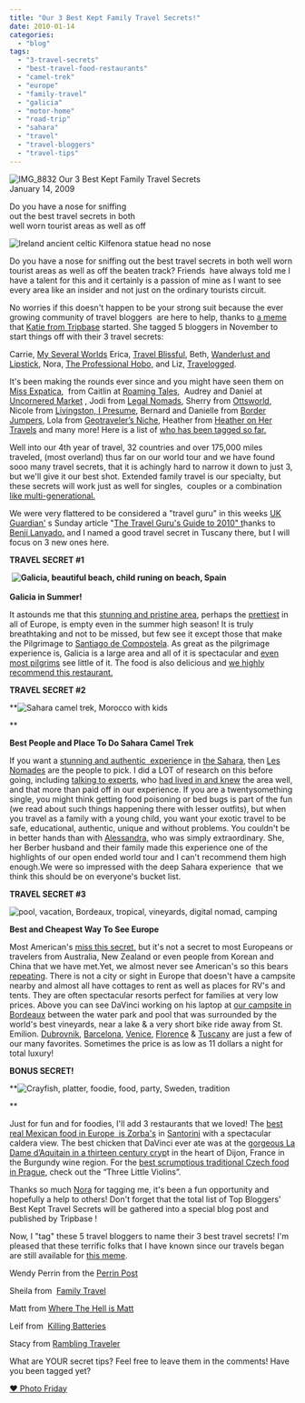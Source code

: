 ```yaml
---
title: "Our 3 Best Kept Family Travel Secrets!"
date: 2010-01-14
categories: 
  - "blog"
tags: 
  - "3-travel-secrets"
  - "best-travel-food-restaurants"
  - "camel-trek"
  - "europe"
  - "family-travel"
  - "galicia"
  - "motor-home"
  - "road-trip"
  - "sahara"
  - "travel"
  - "travel-bloggers"
  - "travel-tips"
---
```


 ![IMG_8832](https://pub-ac94b3f306b24c0dba4238943c97f2e1.r2.dev/6a00e5502a95078833012876bc652e970c.jpg) Our 3 Best Kept Family Travel Secrets  
January 14, 2009

Do you have a nose for sniffing  
out the best travel secrets in both  
well worn tourist areas as well as off

<!--more-->

![Ireland ancient celtic Kilfenora statue head no nose](https://pub-ac94b3f306b24c0dba4238943c97f2e1.r2.dev/6a00e5502a950788330120a7b9e978970b.jpg)

Do you have a nose for sniffing out the best travel secrets in both well worn tourist areas as well as off the beaten track? Friends  have always told me I have a talent for this and it certainly is a passion of mine as I want to see every area like an insider and not just on the ordinary tourists circuit.

No worries if this doesn't happen to be your strong suit because the ever growing community of travel bloggers  are here to help, thanks to [a meme](http://www.tripbase.com/blog/tripbase-blog-tag/) that [Katie from Tripbase](http://www.tripbase.com/blog/my-3-best-kept-travel-secrets/) started. She tagged 5 bloggers in November to start things off with their 3 travel secrets:

Carrie, [My Several Worlds](http://www.myseveralworlds.com/ "My Several Worlds") Erica, [Travel Blissful](http://www.travelblissful.com/ "Travel Blissful"), Beth, [Wanderlust and Lipstick](http://wanderlustandlipstick.com/ "Wanderlust and Lipstick"), Nora, [The Professional Hobo,](http://theprofessionalhobo.com/ "Professional Hobo") and Liz, [Travelogged](http://www.travelogged.com/ "Travelogged").

It's been making the rounds ever since and you might have seen them on  [Miss Expatica](http://missexpatria.wordpress.com/),  from Caitlin at [Roaming Tales](http://www.roamingtales.com/),  Audrey and Daniel at [Uncornered Market](http://www.uncorneredmarket.com/) , Jodi from [Legal Nomads](http://www.legalnomads.blogspot.com/ "Legal Nomads"), Sherry from [Ottsworld](http://www.ottsworld.com/),  Nicole from [Livingston, I Presume](http://rosenleaf.typepad.com/livingstonipresume/ "Livingston, I Presume"), Bernard and Danielle from [Border Jumpers](http://www.borderjumpers.org "Border Jumpers"), Lola from [Geotraveler’s Niche](http://www.lolaakinmade.com "Geotraveler's Niche"), Heather from [Heather on Her Travels](http://www.heatheronhertravels.com/my-top-three-travel-secrets-and-a-game-of-tag/) and many more! Here is a list of [who has been tagged so far.](http://www.tripbase.com/blog/travel-bloggers-tagged-so-far/)

Well into our 4th year of travel, 32 countries and over 175,000 miles traveled, (most overland) thus far on our world tour and we have found sooo many travel secrets, that it is achingly hard to narrow it down to just 3, but we'll give it our best shot. Extended family travel is our specialty, but these secrets will work just as well for singles,  couples or a combination [like multi-generational.](https://pub-ac94b3f306b24c0dba4238943c97f2e1.r2.dev/2007/02/marbella.html#more) 

We were very flattered to be considered a "travel guru" in this weeks [UK Guardian'](http://www.guardian.co.uk/) s Sunday article "[The Travel Guru's Guide to 2010" t](http://www.guardian.co.uk/travel/2010/jan/03/travel-gurus-2010-guide?page=all)hanks to [Benji Lanyado.](http://twitter.com/benjilanyado) and I named a good travel secret in Tuscany there, but I will focus on 3 new ones here.

**TRAVEL SECRET #1**

 **![Galicia, beautiful beach, child runing on beach, Spain](https://pub-ac94b3f306b24c0dba4238943c97f2e1.r2.dev/6a00e5502a95078833012876d48a61970c.jpg)  
   
Galicia in Summer!**

It astounds me that this [stunning and pristine area,](https://pub-ac94b3f306b24c0dba4238943c97f2e1.r2.dev/2008/09/gorgeous-galici.html) perhaps the [prettiest](https://pub-ac94b3f306b24c0dba4238943c97f2e1.r2.dev/2008/09/more-galician-b.html) in all of Europe, is empty even in the summer high season! It is truly  breathtaking and not to be missed, but few see it except those that make the Pilgrimage to [Santiago de Compostela](https://pub-ac94b3f306b24c0dba4238943c97f2e1.r2.dev/2008/08/santiago-de-com.html). As great as the pilgrimage experience is, Galicia is a large area and all of it is spectacular and [even most pilgrims](https://pub-ac94b3f306b24c0dba4238943c97f2e1.r2.dev/2008/10/finistere-the-e.html) see little of it. The food is also delicious and [we highly recommend this restaurant.](https://pub-ac94b3f306b24c0dba4238943c97f2e1.r2.dev/2008/10/post.html)

**TRAVEL SECRET #2**

**![Sahara camel trek, Morocco with kids](https://pub-ac94b3f306b24c0dba4238943c97f2e1.r2.dev/6a00e5502a950788330120a7d214ab970b.jpg)  
  
**

**Best People and Place To Do Sahara Camel Trek**

If you want a [stunning and authentic  experienc](https://pub-ac94b3f306b24c0dba4238943c97f2e1.r2.dev/2007/04/les-nomades-sah.html)e in [the Sahara](https://pub-ac94b3f306b24c0dba4238943c97f2e1.r2.dev/2007/04/sahara-rainbow.html), then [Les Nomades](http://www.nomadsaharabivouacmerzouga.com/) are the people to pick. I did a LOT of research on this before going, including [talking to experts](http://members.virtualtourist.com/m/5beaa/), who [had lived in and knew](http://www.joaoleitaofoto.com/) the area well, and that more than paid off in our experience. If you are a twentysomething single, you might think getting food poisoning or bed bugs is part of the fun (we read about such things happening there with lesser outfits), but when you travel as a family with a young child, you want your exotic travel to be safe, educational, authentic, unique and without problems. You couldn't be in better hands than with [Alessandra,](https://pub-ac94b3f306b24c0dba4238943c97f2e1.r2.dev/2007/04/alessandra.html) who was simply extraordinary. She, her Berber husband and their family made this experience one of the highlights of our open ended world tour and I can't recommend them high enough.We were so impressed with the deep Sahara experience  that we think this should be on everyone's bucket list.

**TRAVEL SECRET #3**  

![pool, vacation, Bordeaux, tropical, vineyards, digital nomad, camping](https://pub-ac94b3f306b24c0dba4238943c97f2e1.r2.dev/6a00e5502a950788330120a7bb7964970b.jpg)  

**Best and Cheapest Way To See Europe**

Most American's [miss this secret,](http://www.transitionsabroad.com/publications/magazine/0411/motor_homing_in_europe.shtml) but it's not a secret to most Europeans or  travelers from Australia, New Zealand or even people from Korean and China that we have met.Yet, we almost never see American's so this bears [repeating](https://pub-ac94b3f306b24c0dba4238943c97f2e1.r2.dev/2008/05/top-10-family-t.html). There is not a city or sight in Europe that doesn't have a campsite nearby and almost all have cottages to rent as well as places for RV's and tents. They are often spectacular resorts perfect for families at very low prices. Above you can see DaVinci working on his laptop at [our campsite in Bordeaux](https://pub-ac94b3f306b24c0dba4238943c97f2e1.r2.dev/2009/05/biking-st-emilion-bordeaux-vineyards-in-france-wine-country.html) between the water park and pool that was surrounded by the world's best vineyards, near a lake & a very short bike ride away from St. Emilion. [Dubrovnik](https://pub-ac94b3f306b24c0dba4238943c97f2e1.r2.dev/2007/08/heavenly-holida.html#more), [Barcelona](https://pub-ac94b3f306b24c0dba4238943c97f2e1.r2.dev/2007/05/barcelona-beach.html), [Venice](https://pub-ac94b3f306b24c0dba4238943c97f2e1.r2.dev/2007/05/italian-memoria.html#more), [Florence](https://pub-ac94b3f306b24c0dba4238943c97f2e1.r2.dev/2008/02/snow-in-florenc.html) & [Tuscany](https://pub-ac94b3f306b24c0dba4238943c97f2e1.r2.dev/2007/05/tuscany-camping.html) are just a few of our many favorites. Sometimes the price is as low as 11 dollars a night for total luxury!

**BONUS SECRET!**

**![Crayfish, platter, foodie, food, party, Sweden, tradition](https://pub-ac94b3f306b24c0dba4238943c97f2e1.r2.dev/6a00e5502a95078833012876d4dc6e970c.jpg)  
  
  
**

Just for fun and for foodies, I'll add 3 restaurants that we loved! The [best real Mexican food in Europe  is Zorba's](https://pub-ac94b3f306b24c0dba4238943c97f2e1.r2.dev/2007/08/hello-goodbye-s.html) in [Santorini](http://www.youtube.com/watch?v=h23I_qsofiA) with a spectacular caldera view. The best chicken that DaVinci ever ate was at the [gorgeous La Dame d’Aquitain in a thirteen century cryp](https://pub-ac94b3f306b24c0dba4238943c97f2e1.r2.dev/2006/10/nothing-but-pin.html)t in the heart of Dijon, France in the Burgundy wine region. For the [best scrumptious traditional Czech food in Prague](https://pub-ac94b3f306b24c0dba4238943c97f2e1.r2.dev/2007/11/stand-out-meals.html), check out the “Three Little Violins”.

Thanks so much [Nora](http://twitter.com/Hobonora) for tagging me, it's been a fun opportunity and hopefully a help to others! Don't forget that the total list of Top Bloggers' Best Kept Travel Secrets will be gathered into a special blog post and published by Tripbase !

Now, I "tag" these 5 travel bloggers to name their 3 best travel secrets! I'm pleased that these terrific folks that I have known since our travels began are still available for [this meme](http://www.tripbase.com/blog/travel-bloggers-tagged-so-far/).

Wendy Perrin from the [Perrin Post](http://perrinpost.truth.travel/)

Sheila from  [Family Travel](http://www.familytravellogue.com/)

Matt from [Where The Hell is Matt](http://www.wherethehellismatt.com/)

Leif from  [Killing Batteries](http://killingbatteries.com/)

Stacy from [Rambling Traveler](http://www.ramblingtraveler.com/)

What are YOUR secret tips? Feel free to leave them in the comments! Have you been tagged yet?

[♥ Photo Friday](http://www.deliciousbaby.com/)
